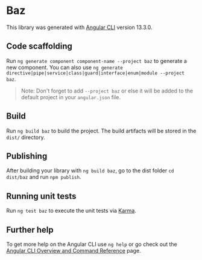 # Baz

This library was generated with [Angular CLI](https://github.com/angular/angular-cli) version 13.3.0.

## Code scaffolding

Run `ng generate component component-name --project baz` to generate a new component. You can also use `ng generate directive|pipe|service|class|guard|interface|enum|module --project baz`.
> Note: Don't forget to add `--project baz` or else it will be added to the default project in your `angular.json` file. 

## Build

Run `ng build baz` to build the project. The build artifacts will be stored in the `dist/` directory.

## Publishing

After building your library with `ng build baz`, go to the dist folder `cd dist/baz` and run `npm publish`.

## Running unit tests

Run `ng test baz` to execute the unit tests via [Karma](https://karma-runner.github.io).

## Further help

To get more help on the Angular CLI use `ng help` or go check out the [Angular CLI Overview and Command Reference](https://angular.io/cli) page.
